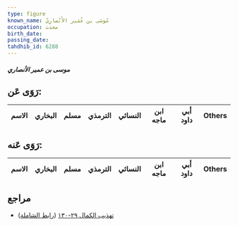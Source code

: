 ```yaml
---
type: figure
known_name: مُوسَى بن عُمَير الأَنْصارِيّ
occupation: محدث
birth_date:
passing_date:
tahdhib_id: 6288
---
```

##### موسى بن عمير الأنصاري

## رَوَى عَن:
| الاسم | البخاري | مسلم | الترمذي | النسائي | ابن ماجه | أبي داود | Others |
| ----- | ------- | ---- | ------- | ------- | -------- | -------- | ------ |
## رَوَى عَنه:
| الاسم | البخاري | مسلم | الترمذي | النسائي | ابن ماجه | أبي داود | Others |
| ----- | ------- | ---- | ------- | ------- | -------- | -------- | ------ |
## مراجع
- [تهذيب الكمال ٢٩-١٣٠](obsidian://open?vault=Tahdhib-al-Kamal&file=Figures/٦٢٨٨-موسى%20بن%20عمير%20الأنصاري) ([رابط الشاملة](https://shamela.ws/book/3722/15701))